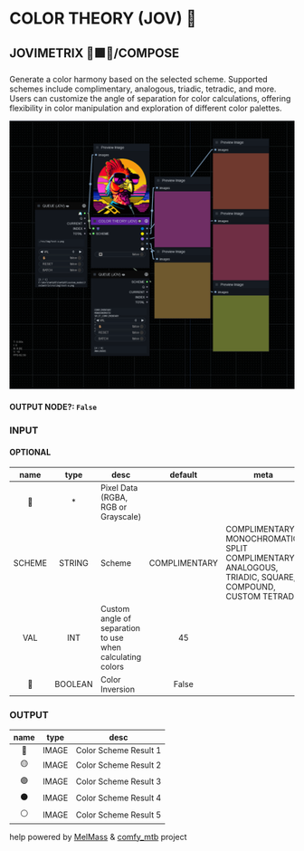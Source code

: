 # COLOR THEORY (JOV) 🛞

## JOVIMETRIX 🔺🟩🔵/COMPOSE

Generate a color harmony based on the selected scheme. Supported schemes include complimentary, analogous, triadic, tetradic, and more. Users can customize the angle of separation for color calculations, offering flexibility in color manipulation and exploration of different color palettes.

![COLOR THEORY](https://raw.githubusercontent.com/Amorano/Jovimetrix-examples/master/node/COLOR%20THEORY/COLOR%20THEORY.png)

#### OUTPUT NODE?: `False`

### INPUT

#### OPTIONAL

name | type | desc | default | meta
:---:|:---:|---|:---:|---
👾  |  *  | Pixel Data (RGBA, RGB or Grayscale) |  | 
SCHEME  |  STRING  | Scheme | COMPLIMENTARY | COMPLIMENTARY, MONOCHROMATIC, SPLIT<br>COMPLIMENTARY, ANALOGOUS, TRIADIC, SQUARE,<br>COMPOUND, CUSTOM TETRAD
VAL  |  INT  | Custom angle of separation to use when<br>calculating colors | 45 | 
🔳  |  BOOLEAN  | Color Inversion | False | 

### OUTPUT

name | type | desc
:---:|:---:|---
🔵  |  IMAGE  | Color Scheme Result 1 
🟡  |  IMAGE  | Color Scheme Result 2 
🟣  |  IMAGE  | Color Scheme Result 3 
⚫️  |  IMAGE  | Color Scheme Result 4 
⚪  |  IMAGE  | Color Scheme Result 5 

help powered by [MelMass](https://github.com/melMass) & [comfy_mtb](https://github.com/melMass/comfy_mtb) project
